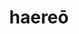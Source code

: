 ---
title: haereō
meaning: to stick or be stuck
ch: [fourteen]
pos: verb
inf: haerēre
secondppstem: haer
infend: ēre
thirdpp: haesī
fourthpp: haesūrus
conjugation: second
derivative: adhesive
six: y
---